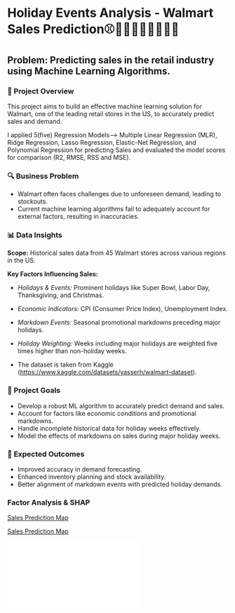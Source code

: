# Holiday Events Analysis - Walmart Sales Prediction⚾👷🏻‍♀👷🏻‍♂🦃🎄

## Problem: Predicting sales in the retail industry using Machine Learning Algorithms.

### 📌 Project Overview
This project aims to build an effective machine learning solution for Walmart, one of the leading retail stores in the US, to accurately predict sales and demand.

I applied 5(five) Regression Models--> Multiple Linear Regression (MLR), Ridge Regression, Lasso Regression, Elastic-Net Regression, and Polynomial Regression for predicting Sales and evaluated the model scores for comparison (R2, RMSE, RSS and MSE).

### 🔍 Business Problem

* Walmart often faces challenges due to unforeseen demand, leading to stockouts.
* Current machine learning algorithms fail to adequately account for external factors, resulting in inaccuracies.

### 📊 Data Insights

**Scope:** Historical sales data from 45 Walmart stores across various regions in the US.

**Key Factors Influencing Sales:**

* *Holidays & Events:* Prominent holidays like Super Bowl, Labor Day, Thanksgiving, and Christmas.

* *Economic Indicators:* CPI (Consumer Price Index), Unemployment Index.

* *Markdown Events:* Seasonal promotional markdowns preceding major holidays.

* *Holiday Weighting:* Weeks including major holidays are weighted five times higher than non-holiday weeks.

* The dataset is taken from Kaggle (https://www.kaggle.com/datasets/yasserh/walmart-dataset).

### 🚀 Project Goals

* Develop a robust ML algorithm to accurately predict demand and sales.
* Account for factors like economic conditions and promotional markdowns.
* Handle incomplete historical data for holiday weeks effectively.
* Model the effects of markdowns on sales during major holiday weeks.

### 🌟 Expected Outcomes

* Improved accuracy in demand forecasting.
* Enhanced inventory planning and stock availability.
* Better alignment of markdown events with predicted holiday demands.

### Factor Analysis & SHAP

[Sales Prediction Map](https://github.com/tubakrc/Data_Science_Projects_3/blob/main/holiday_events_animation.html)

[Sales Prediction Map](https://username.github.io/repo-name/sales_prediction_map.html)

![Plot](relative/path/to/holiday_events_animation.html)

